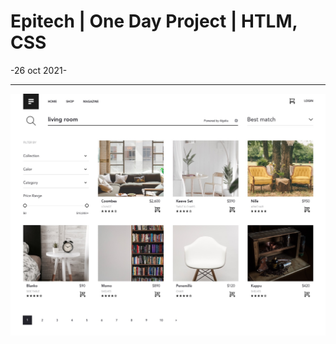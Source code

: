 # Epitech | One Day Project | HTLM, CSS
-26 oct 2021-

----------------------------------------------
![Alt text](maquette/Ecommerce-Desktop.jpg?raw=true "Maquette")
